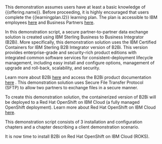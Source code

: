 This demonstration assumes users have at least a basic knowledge of {{offering.name}}. Before proceeding, it is highly encouraged that users complete the {{learningplan.l2}} learning plan. The plan is accessible to IBM employees <a href="https://yourlearning.ibm.com/activity/PLAN-C22C127B3AEC" target="_blank">here</a> and Business Partners <a href="https://learn.ibm.com/course/view.php?id=11891" target="_blank">here</a>.

In this demonstration script, a secure partner-to-partner data exchange solution is created using IBM Sterling Business to Business Integrator (B2Bi). More specifically, this demonstration solution uses the IBM Certified Containers for IBM Sterling B2B Integrator version of B2Bi.  This version provides enterprise-grade and security-rich product editions with integrated common software services for consistent-deployment lifecycle management, including easy install and configure options, management of upgrade and roll-back, scalability, and security.

Learn more about B2Bi <a href="https://www.ibm.com/products/b2b-integrator" target="_blank">here</a> and access the B2Bi product documentation <a href="https://www.ibm.com/docs/en/b2b-integrator?topic=SS3JSW/sb2b_home/product_welcome_kc_b2bi.html" target="_blank">here</a> . This demonstration solution uses Secure File Transfer Protocol (SFTP) to allow two partners to exchange files in a secure manner.

To create this demonstration solution, the containerized version of B2Bi will be deployed to a Red Hat OpenShift on IBM Cloud (a fully managed OpenShift deployment).  Learn more about Red Hat OpenShift on IBM Cloud <a href="https://www.ibm.com/cloud/openshift" target="_blank">here</a>.

This demonstration script consists of 3 installation and configuration chapters and a chapter describing a client demonstration scenario.

It is now time to install B2Bi on Red Hat OpenShift on IBM Cloud (ROKS).
